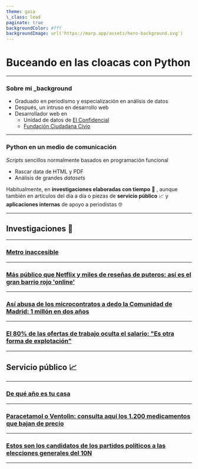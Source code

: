 ```yaml
---
theme: gaia
\_class: lead
paginate: true
backgroundColor: #fff
backgroundImage: url('https://marp.app/assets/hero-background.svg')
---
```


# Buceando en las cloacas con Python

---
<style type="text/css" rel="stylesheet">
img {
   width:700px;
}
</style>

### Sobre mi _background

- Graduado en periodismo y especialización en análisis de datos
- Después, un intruso en desarrollo web
- Desarrollador web en
  - Unidad de datos de [El Confidencial](https://elconfidencial.com)
  - [Fundación Ciudadana Civio](https://civio.es/)

---

### Python  en un medio de comunicación

_Scripts_ sencillos normalmente basados en programación funcional

- Rascar data de HTML y PDF
- Análisis de grandes _datasets_

Habitualmente, en **investigaciones elaboradas con tiempo** 🔎 , aunque también en artículos del día a día o piezas de **servicio público** 📈 y **aplicaciones internas** de apoyo a periodistas 🤓

---

## Investigaciones 🔎

---

### [Metro inaccesible](https://www.elconfidencial.com/espana/madrid/2019-09-06/metro-accesible-paradas-ascensor-escaleras_2209007/)

---

### [Más público que Netflix y miles de reseñas de puteros: así es el gran barrio rojo 'online'](https://www.elconfidencial.com/tecnologia/2018-09-25/prostitucion-anuncios-portales-pasion-mileroticos_1620413/)

---

### [Así abusa de los microcontratos a dedo la Comunidad de Madrid: 1 millón en dos años](https://www.elconfidencial.com/espana/madrid/2018-06-04/comunidad-de-madrid-contratos-menores_1572865/)

---

### [El 80% de las ofertas de trabajo oculta el salario: "Es otra forma de explotación"](https://www.elconfidencial.com/empresas/2018-09-24/salario-sueldo-ofertas-de-trabajo-empleo-paro_1618954/)

---

## Servicio público 📈

---

### [De qué año es tu casa](https://www.elconfidencial.com/vivienda/2019-11-26/mapa-espana-urbanismo-edificios-historia_2348415/)

---

### [Paracetamol o Ventolin: consulta aquí los 1.200 medicamentos que bajan de precio](https://www.elconfidencial.com/alma-corazon-vida/2019-10-31/bajan-precios-medicamentos-paracetamol-ventolin_2308239/)

---

### [Estos son los candidatos de los partidos políticos a las elecciones generales del 10N](https://www.elconfidencial.com/espana/2019-11-10/candidaturas-elecciones-generales-0_2275855/)

---
